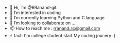 - 👋 Hi, I’m @RRanand-git
- 👀 I’m interested in coding
- 🌱 I’m currently learning Python and C language
- 💞️ I’m looking to collaborate on ...
- 📫 How to reach me : rranand.ac@gmail.com
- ⚡  fact: I'm college student start My coding jounery :) 

<!---
RRanand-git/RRanand-git is a ✨ special ✨ repository because its `README.md` (this file) appears on your GitHub profile.
You can click the Preview link to take a look at your changes.
--->
